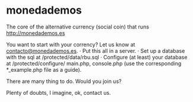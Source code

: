 monedademos
===========

The core of the alternative currency (social coin) that runs http://monedademos.es

You want to start with your corrency? Let us know at contacto@monedademos.es.
· Put this all in a server.
· Set up a database with the sql at /protected/data/rbu.sql
· Configure (at least) your database at /protected/configure/ main.php, console.php (use the corresponding *_example.php file as a guide).

There are many thing to do. Would you join us?

Plenty of doubts, I imagine, ok, contact us.
